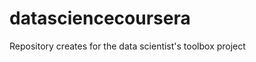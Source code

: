 datasciencecoursera
===================

Repository creates for the data scientist's toolbox project 
